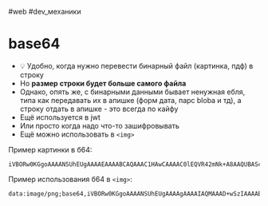 #web #dev_механики

# base64

- 💡 Удобно, когда нужно перевести бинарный файл (картинка, пдф) в строку
- Но **размер строки будет больше самого файла**
- Однако, опять же, с бинарными данными бывает ненужная ебля, типа как передавать их в апишке (форм дата, парс blobа и тд), а строку отдать в апишке - это всегда по кайфу
- Ещё используется в jwt
- Или просто когда надо что-то зашифровывать
- Ещё можно использовать в `<img>`

Пример картинки в б64:

```
iVBORw0KGgoAAAANSUhEUgAAAAEAAAABCAQAAAC1HAwCAAAAC0lEQVR42mNk+A8AAQUBAScY42YAAAAASUVORK5CYII=
```

Пример использования б64 в `<img>`:

```
data:image/png;base64,iVBORw0KGgoAAAANSUhEUgAAAAgAAAAIAQMAAAD+wSzIAAAABlBMVEX///+/v7+jQ3Y5AAAADklEQVQI12P4AIX8EAgALgAD/aNpbtEAAAAASUVORK5CYII
```